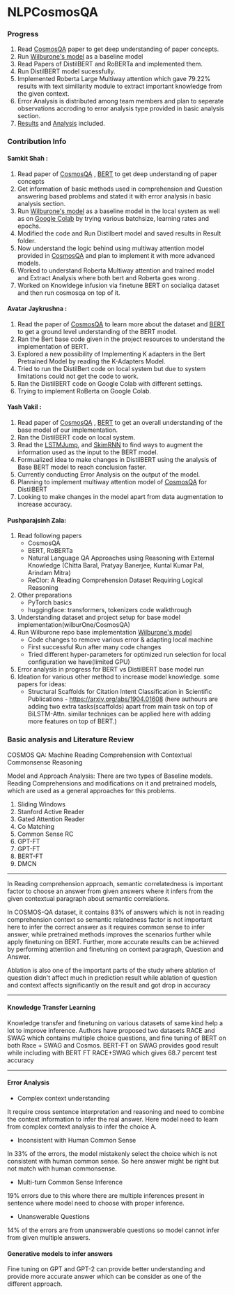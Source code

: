 # NLPCosmosQA

### Progress
1. Read [CosmosQA](https://arxiv.org/abs/1909.00277) paper to get deep understanding of paper concepts.
2. Run [Wilburone's model](https://github.com/samkit27/NLPCosmosQA/tree/master/wilburone/cosmosqa-master) as a baseline model
3. Read Papers of DistilBERT and RoBERTa and implemented them.
4. Run DistilBERT model sucessfully.
5. Implemented Roberta Large Multiway attention which gave 79.22% results with text simillarity module to extract important knowledge from the given context.
6. Error Analysis is distributed among team members and plan to seperate observations accroding to error analysis type provided in basic analysis section.
7. [Results](https://github.com/yashvakil/NLPCosmosQA/tree/master/results) and [Analysis](https://github.com/yashvakil/NLPCosmosQA/tree/master/analysis) included.

### Contribution Info 

#### Samkit Shah : 
1. Read paper of [CosmosQA](https://arxiv.org/abs/1909.00277) , [BERT](https://arxiv.org/abs/1810.04805) to get deep understanding of paper concepts
2. Get information of basic methods used in comprehension and Question answering based problems and stated it with error analysis in basic analysis section.
3. Run [Wilburone's model](https://github.com/samkit27/NLPCosmosQA/tree/master/wilburone/cosmosqa-master) as a baseline model in the local system as well as on [Google Colab](https://colab.research.google.com/drive/1hJrzJutH7bKQ9r-wVQ9BqVxiLUE9qZOQ) by trying various batchsize, learning rates and epochs.
4. Modified the code and Run Distilbert model and saved results in Result folder.
5. Now understand the logic behind using multiway attention model provided in [CosmosQA](https://arxiv.org/abs/1909.00277) and plan to implement it with more advanced models.
6. Worked to understand Roberta Multiway attention and trained model and Extract Analysis where both bert and Roberta goes wrong .
7.  Worked on Knowldege infusion via finetune BERT on socialiqa dataset and then run cosmosqa on top of it.

#### Avatar Jaykrushna :
1. Read the paper of [CosmosQA](https://arxiv.org/abs/1909.00277) to learn more about the dataset and [BERT](https://arxiv.org/abs/1810.04805) to get a ground level understanding of the BERT model.
2. Ran the Bert base code given in the project resources to understand the implementation of BERT.  
3. Explored a new possibility of Implementing K adapters in the Bert Pretrained Model by reading the K-Adapters Model.
4. Tried to run the DistilBert code on local system but due to system limitations could not get the code to work.
5. Ran the DistilBERT code on Google Colab with different settings.
6. Trying to implement RoBerta on Google Colab.

#### Yash Vakil :
1. Read paper of [CosmosQA](https://arxiv.org/abs/1909.00277) , [BERT](https://arxiv.org/abs/1810.04805) to get an overall understanding of the base model of our implementation.
2. Ran the DistilBERT code on local system.
3. Read the [LSTMJump](https://arxiv.org/pdf/1704.06877.pdf), and [SkimRNN](https://arxiv.org/abs/1711.02085) to find ways to augment the information used as the input to the BERT model.
4. Formualized idea to make changes in DistilBERT using the analysis of Base BERT model to reach conclusion faster.
5. Currently conducting Error Analysis on the output of the model.
6. Planning to implement multiway attention model of [CosmosQA](https://arxiv.org/abs/1909.00277) for DistilBERT
7. Looking to make changes in the model apart from data augmentation to increase accuracy.

#### Pushparajsinh Zala:
1. Read following papers
    - CosmosQA
    - BERT, RoBERTa
    - Natural Language QA Approaches using Reasoning with External Knowledge (Chitta Baral, Pratyay Banerjee, Kuntal Kumar Pal, Arindam Mitra)
    - ReClor: A Reading Comprehension Dataset Requiring Logical Reasoning
2. Other preparations
    - PyTorch basics
    - huggingface: transformers, tokenizers code walkthrough
3. Understanding dataset and project setup for base model implementation(wilburOne/CosmosQA)
4. Run Wilburone repo base implementation [Wilburone's model](https://github.com/samkit27/NLPCosmosQA/tree/master/wilburone/cosmosqa-master)
    - Code changes to remove various error & adapting local machine
    - First successful Run after many code changes
    - Tried different hyper-parameters for optimized run selection for local configuration we have(limited GPU)
5. Error analysis in progress for BERT vs DistilBERT base model run
6. Ideation for various other method to increase model knowledge. some papers for ideas:
    - Structural Scaffolds for Citation Intent Classification in Scientific Publications - https://arxiv.org/abs/1904.01608 (here authours are adding two extra tasks(scaffolds) apart from main task on top of BiLSTM-Attn. similar techniqes can be applied here with adding more features on top of BERT.)


### Basic analysis and Literature Review 
COSMOS QA: Machine Reading Comprehension with Contextual Commonsense Reasoning

Model and Approach Analysis:
There are two types of Baseline models. Reading Comprehensions and modifications on it and pretrained models, which are used as a general approaches for this problems.
1.	Sliding Windows
2.	Stanford Active Reader
3.	Gated Attention Reader
4.	Co Matching
5.	Common Sense RC
6.	GPT-FT
7.	GPT-FT
8.	BERT-FT
9.	DMCN

---

In Reading comprehension approach, semantic correlatedness is important factor to choose an answer from given answers where it infers from the given contextual paragraph about semantic correlations. 

In COSMOS-QA dataset, it contains 83% of answers which is not in reading comprehension context so semantic relatedness factor is not important here to infer the correct answer as it requires common sense to infer answer, while pretrained methods improves the scenarios further while apply finetuning on BERT. Further, more accurate results can be achieved by performing attention and finetuning on context paragraph, Question and Answer.

Ablation is also one of the important parts of the study where ablation of question didn't affect much in prediction result while ablation of question and context affects significantly on the result and got drop in accuracy

---

#### Knowledge Transfer Learning ###

Knowledge transfer and finetuning on various datasets of same kind help a lot to improve inference. Authors have proposed two datasets RACE and SWAG which contains multiple choice questions, and fine tuning of BERT on both Race + SWAG and Cosmos. BERT-FT on SWAG provides good result while including with BERT FT RACE+SWAG which gives 68.7 percent test accuracy

---

#### Error Analysis

* Complex context understanding 

It require cross sentence interpretation and reasoning and need to combine the context information to infer the real answer. Here model need to learn from complex context analysis
to infer the choice A. 


*	Inconsistent with Human Common Sense

In 33% of the errors, the model mistakenly select the choice which is not consistent with human common sense. So here answer might be right but not match with human commonsense.

* Multi-turn Common Sense Inference

19% errors due to this where there are multiple inferences present in sentence where model need to choose with proper inference.

*	Unanswerable Questions

14% of the errors are from unanswerable questions so model cannot infer from given multiple answers.


#### Generative models to infer answers ###

Fine tuning on GPT and GPT-2 can provide better understanding and provide more accurate answer which can be consider as one of the different approach.
